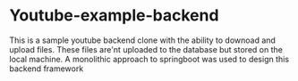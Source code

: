 # Youtube-example-backend
This is a sample youtube backend clone with the ability to downoad and upload files. These files are'nt uploaded to the database but stored on the local machine. A monolithic approach to springboot was used to design this backend framework
